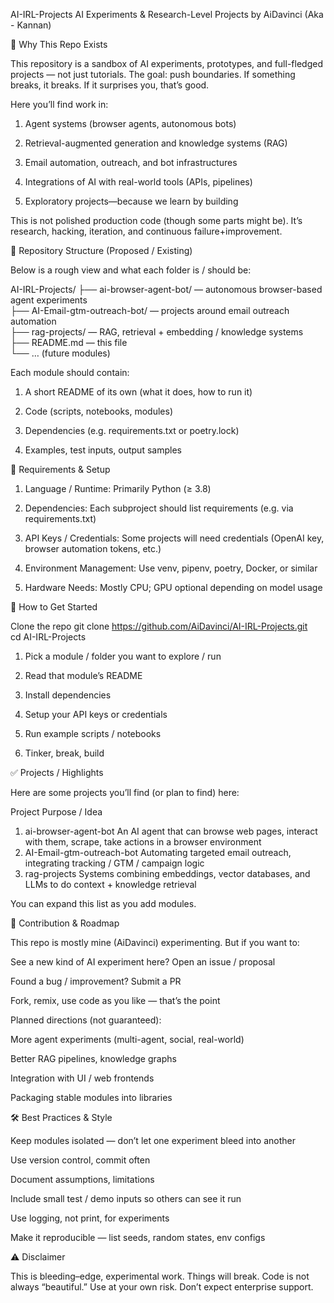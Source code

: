 AI-IRL-Projects
AI Experiments & Research-Level Projects by AiDavinci (Aka - Kannan)

🚀 Why This Repo Exists

This repository is a sandbox of AI experiments, prototypes, and full-fledged projects — not just tutorials. The goal: push boundaries. If something breaks, it breaks. If it surprises you, that’s good.

Here you’ll find work in:

1. Agent systems (browser agents, autonomous bots)
 
2. Retrieval-augmented generation and knowledge systems (RAG)

3. Email automation, outreach, and bot infrastructures

4. Integrations of AI with real-world tools (APIs, pipelines)

5. Exploratory projects—because we learn by building

This is not polished production code (though some parts might be). It’s research, hacking, iteration, and continuous failure+improvement.


📂 Repository Structure (Proposed / Existing)

Below is a rough view and what each folder is / should be:

AI-IRL-Projects/
├── ai-browser-agent-bot/       — autonomous browser-based agent experiments  
├── AI-Email-gtm-outreach-bot/   — projects around email outreach automation  
├── rag-projects/                — RAG, retrieval + embedding / knowledge systems  
├── README.md                     — this file  
└── … (future modules)  


Each module should contain:

1. A short README of its own (what it does, how to run it)

2. Code (scripts, notebooks, modules)

3. Dependencies (e.g. requirements.txt or poetry.lock)

4. Examples, test inputs, output samples


🧰 Requirements & Setup

1. Language / Runtime: Primarily Python (≥ 3.8)

2. Dependencies: Each subproject should list requirements (e.g. via requirements.txt)

3. API Keys / Credentials: Some projects will need credentials (OpenAI key, browser automation tokens, etc.)

4. Environment Management: Use venv, pipenv, poetry, Docker, or similar

5. Hardware Needs: Mostly CPU; GPU optional depending on model usage


📌 How to Get Started

Clone the repo
git clone https://github.com/AiDavinci/AI-IRL-Projects.git  
cd AI-IRL-Projects  


1. Pick a module / folder you want to explore / run

2. Read that module’s README

3. Install dependencies

4. Setup your API keys or credentials

5. Run example scripts / notebooks

6. Tinker, break, build

   

✅ Projects / Highlights

Here are some projects you’ll find (or plan to find) here:

Project	Purpose / Idea
1. ai-browser-agent-bot	An AI agent that can browse web pages, interact with them, scrape, take actions in a browser environment
2. AI-Email-gtm-outreach-bot	Automating targeted email outreach, integrating tracking / GTM / campaign logic
3. rag-projects	Systems combining embeddings, vector databases, and LLMs to do context + knowledge retrieval

You can expand this list as you add modules.


🧩 Contribution & Roadmap

This repo is mostly mine (AiDavinci) experimenting. But if you want to:

See a new kind of AI experiment here? Open an issue / proposal

Found a bug / improvement? Submit a PR

Fork, remix, use code as you like — that’s the point

Planned directions (not guaranteed):

More agent experiments (multi-agent, social, real-world)

Better RAG pipelines, knowledge graphs

Integration with UI / web frontends

Packaging stable modules into libraries

🛠 Best Practices & Style

Keep modules isolated — don’t let one experiment bleed into another

Use version control, commit often

Document assumptions, limitations

Include small test / demo inputs so others can see it run

Use logging, not print, for experiments

Make it reproducible — list seeds, random states, env configs

⚠️ Disclaimer

This is bleeding–edge, experimental work. Things will break. Code is not always “beautiful.” Use at your own risk. Don’t expect enterprise support.
